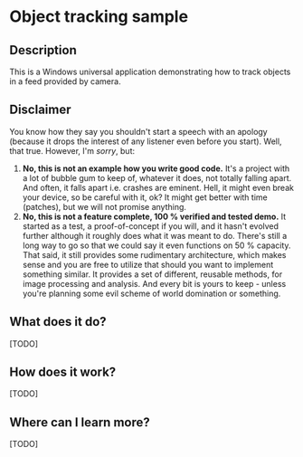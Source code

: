 # Object tracking sample #

## Description ##

This is a Windows universal application demonstrating how to track objects in a
feed provided by camera.

## Disclaimer ##

You know how they say you shouldn't start a speech with an apology (because it
drops the interest of any listener even before you start). Well, that true.
However, I'm *sorry*, but:

1. **No, this is not an example how you write good code.** It's a project with a
   lot of bubble gum to keep of, whatever it does, not totally falling apart.
   And often, it falls apart i.e. crashes are eminent. Hell, it might even break
   your device, so be careful with it, ok? It might get better with time
   (patches), but we will not promise anything.
2. **No, this is not a feature complete, 100 % verified and tested demo.** It
   started as a test, a proof-of-concept if you will, and it hasn't evolved
   further although it roughly does what it was meant to do. There's still a
   long way to go so that we could say it even functions on 50 % capacity.
   That said, it still provides some rudimentary architecture, which makes
   sense and you are free to utilize that should you want to implement something
   similar. It provides a set of different, reusable methods, for image
   processing and analysis. And every bit is yours to keep - unless you're
   planning some evil scheme of world domination or something.

## What does it do? ##

[TODO]

## How does it work? ##

[TODO]

## Where can I learn more? ##

[TODO]
